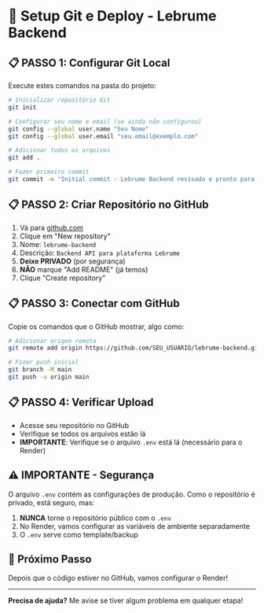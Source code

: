 # 🚀 Setup Git e Deploy - Lebrume Backend

## 📋 PASSO 1: Configurar Git Local

Execute estes comandos na pasta do projeto:

```bash
# Inicializar repositório Git
git init

# Configurar seu nome e email (se ainda não configurou)
git config --global user.name "Seu Nome"
git config --global user.email "seu.email@exemplo.com"

# Adicionar todos os arquivos
git add .

# Fazer primeiro commit
git commit -m "Initial commit - Lebrume Backend revisado e pronto para deploy"
```

## 📋 PASSO 2: Criar Repositório no GitHub

1. Vá para [github.com](https://github.com)
2. Clique em "New repository"
3. Nome: `lebrume-backend`
4. Descrição: `Backend API para plataforma Lebrume`
5. **Deixe PRIVADO** (por segurança)
6. **NÃO** marque "Add README" (já temos)
7. Clique "Create repository"

## 📋 PASSO 3: Conectar com GitHub

Copie os comandos que o GitHub mostrar, algo como:

```bash
# Adicionar origem remota
git remote add origin https://github.com/SEU_USUARIO/lebrume-backend.git

# Fazer push inicial
git branch -M main
git push -u origin main
```

## 📋 PASSO 4: Verificar Upload

- Acesse seu repositório no GitHub
- Verifique se todos os arquivos estão lá
- **IMPORTANTE**: Verifique se o arquivo `.env` está lá (necessário para o Render)

## ⚠️ IMPORTANTE - Segurança

O arquivo `.env` contém as configurações de produção. Como o repositório é privado, está seguro, mas:

1. **NUNCA** torne o repositório público com o `.env`
2. No Render, vamos configurar as variáveis de ambiente separadamente
3. O `.env` serve como template/backup

## 🎯 Próximo Passo

Depois que o código estiver no GitHub, vamos configurar o Render!

---

**Precisa de ajuda?** Me avise se tiver algum problema em qualquer etapa!

